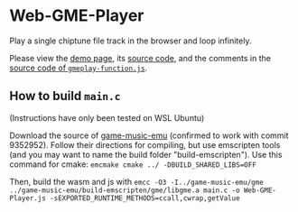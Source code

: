 # Web-GME-Player
Play a single chiptune file track in the browser and loop infinitely.

Please view the [demo page](https://thysbelon.github.io/Web-GME-Player), its [source code](https://github.com/Thysbelon/Web-GME-Player/blob/main/index.html), and the comments in the [source code of `gmeplay-function.js`](https://github.com/Thysbelon/Web-GME-Player/blob/main/gmeplay-function.js).

## How to build `main.c`
(Instructions have only been tested on WSL Ubuntu)

Download the source of [game-music-emu](https://github.com/libgme/game-music-emu) (confirmed to work with commit 9352952). Follow their directions for compiling, but use emscripten tools (and you may want to name the build folder "build-emscripten"). Use this command for cmake:
`emcmake cmake ../ -DBUILD_SHARED_LIBS=OFF`

Then, build the wasm and js with `emcc -O3 -I../game-music-emu/gme ../game-music-emu/build-emscripten/gme/libgme.a main.c -o Web-GME-Player.js -sEXPORTED_RUNTIME_METHODS=ccall,cwrap,getValue`
